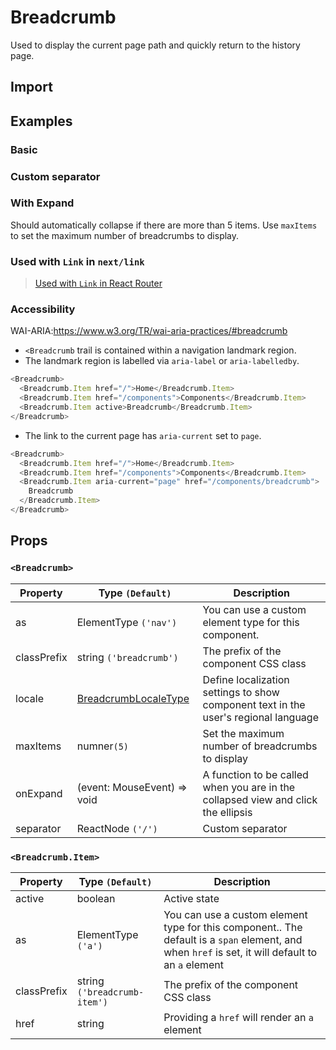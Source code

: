 # Breadcrumb

Used to display the current page path and quickly return to the history page.

## Import

<!--{include:<import-guide>}-->

## Examples

### Basic

<!--{include:`basic.md`}-->

### Custom separator

<!--{include:`separator.md`}-->

### With Expand

Should automatically collapse if there are more than 5 items. Use `maxItems` to set the maximum number of breadcrumbs to display.

<!--{include:`max-items.md`}-->

### Used with `Link` in `next/link`

<!--{include:`with-router.md`}-->

> [ Used with `Link` in React Router](/guide/composition/#react-router-dom)

### Accessibility

WAI-ARIA:https://www.w3.org/TR/wai-aria-practices/#breadcrumb

- `<Breadcrumb` trail is contained within a navigation landmark region.
- The landmark region is labelled via `aria-label` or `aria-labelledby`.

```js
<Breadcrumb>
  <Breadcrumb.Item href="/">Home</Breadcrumb.Item>
  <Breadcrumb.Item href="/components">Components</Breadcrumb.Item>
  <Breadcrumb.Item active>Breadcrumb</Breadcrumb.Item>
</Breadcrumb>
```

- The link to the current page has `aria-current` set to `page`.

```js
<Breadcrumb>
  <Breadcrumb.Item href="/">Home</Breadcrumb.Item>
  <Breadcrumb.Item href="/components">Components</Breadcrumb.Item>
  <Breadcrumb.Item aria-current="page" href="/components/breadcrumb">
    Breadcrumb
  </Breadcrumb.Item>
</Breadcrumb>
```

## Props

### `<Breadcrumb>`

| Property    | Type `(Default)`                                | Description                                                                         |
| ----------- | ----------------------------------------------- | ----------------------------------------------------------------------------------- |
| as          | ElementType `('nav')`                           | You can use a custom element type for this component.                               |
| classPrefix | string `('breadcrumb')`                         | The prefix of the component CSS class                                               |
| locale      | [BreadcrumbLocaleType](/guide/i18n/#breadcrumb) | Define localization settings to show component text in the user's regional language |
| maxItems    | numner`(5)`                                     | Set the maximum number of breadcrumbs to display                                    |
| onExpand    | (event: MouseEvent) => void                     | A function to be called when you are in the collapsed view and click the ellipsis   |
| separator   | ReactNode `('/')`                               | Custom separator                                                                    |

### `<Breadcrumb.Item>`

| Property    | Type `(Default)`             | Description                                                                                                                                       |
| ----------- | ---------------------------- | ------------------------------------------------------------------------------------------------------------------------------------------------- |
| active      | boolean                      | Active state                                                                                                                                      |
| as          | ElementType `('a')`          | You can use a custom element type for this component.. The default is a `span` element, and when `href` is set, it will default to an `a` element |
| classPrefix | string `('breadcrumb-item')` | The prefix of the component CSS class                                                                                                             |
| href        | string                       | Providing a `href` will render an `a` element                                                                                                     |
